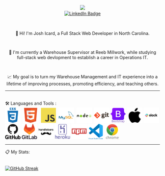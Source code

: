 <div id="header" align="center">
  <img src="https://media.giphy.com/media/jdPMeyv9rn0hZHh8n9/giphy.gif" width="200"/>
</div>
<div id="badges" align="center">
  <a href="https://www.linkedin.com/in/joshicard/">
    <img src="https://img.shields.io/badge/LinkedIn-blue?style=for-the-badge&logo=linkedin&logoColor=white" alt="LinkedIn Badge"/>
  </a>
  <br>
  <img src="https://komarev.com/ghpvc/?username=jicard&style=flat-square&color=blue" alt=""/>
</div>
<br>
<div id="about-me">
  <p align="center">👋 Hi! I'm Josh Icard, a Full Stack Web Developer in North Carolina.</p>
  <br>
  <p align="center">💼 I'm currently a Warehouse Supervisor at Reeb Millwork, while studying full-stack web devlopment to establish a career in Operations IT.</p>
  <br>
  <p align="center">📈 My goal is to turn my Warehouse Management and IT experience into a lifetime of improving processes, promoting efficiency, and teaching others.</p>
</div>
<hr>
<br>
<div id="code-icons">
🛠️ Languages and Tools :
<br>
  <img src="https://github.com/devicons/devicon/blob/master/icons/css3/css3-plain-wordmark.svg"  title="CSS3" alt="CSS" width="50" height="50"/>&nbsp;
  <img src="https://github.com/devicons/devicon/blob/master/icons/html5/html5-original.svg" title="HTML5" alt="HTML" width="50" height="50"/>&nbsp;
  <img src="https://github.com/devicons/devicon/blob/master/icons/javascript/javascript-original.svg" title="JavaScript" alt="JavaScript" width="50" height="50"/>&nbsp;
  <img src="https://github.com/devicons/devicon/blob/master/icons/mysql/mysql-original-wordmark.svg" title="MySQL"  alt="MySQL" width="50" height="50"/>&nbsp;
  <img src="https://github.com/devicons/devicon/blob/master/icons/nodejs/nodejs-original-wordmark.svg" title="NodeJS" alt="NodeJS" width="50" height="50"/>&nbsp;
  <img src="https://github.com/devicons/devicon/blob/master/icons/git/git-original-wordmark.svg" title="Git" **alt="Git" width="50" height="50"/>
  <img src="https://github.com/devicons/devicon/blob/master/icons/bootstrap/bootstrap-original-wordmark.svg" title="Bootstrap" **alt="Bootstrap" width="50" height="50"/>
  <img src="https://github.com/devicons/devicon/blob/master/icons/apple/apple-original.svg" title="Apple" **alt="Apple" width="50" height="50"/>
  <img src="https://github.com/devicons/devicon/blob/master/icons/slack/slack-original-wordmark.svg" title="Slack" **alt="Slack" width="50" height="50"/>
  <img src="https://github.com/devicons/devicon/blob/master/icons/github/github-original-wordmark.svg" title="GitHub" **alt="GitHub" width="50" height="50"/>
  <img src="https://github.com/devicons/devicon/blob/master/icons/gitlab/gitlab-original-wordmark.svg" title="GitLab" **alt="GitLab" width="50" height="50"/>
  <img src="https://github.com/devicons/devicon/blob/master/icons/handlebars/handlebars-original-wordmark.svg" title="Handlebars" **alt="Handlebars" width="50" height="50"/>
  <img src="https://github.com/devicons/devicon/blob/master/icons/heroku/heroku-original-wordmark.svg" title="Heroku" **alt="Heroku" width="50" height="50"/>
  <img src="https://github.com/devicons/devicon/blob/master/icons/npm/npm-original-wordmark.svg" title="npm" **alt="npm" width="50" height="50"/>
  <img src="https://github.com/devicons/devicon/blob/master/icons/vscode/vscode-original-wordmark.svg" title="vscode" **alt="vscode" width="50" height="50"/>
  <img src="https://github.com/devicons/devicon/blob/master/icons/chrome/chrome-original-wordmark.svg" title="Chrome" **alt="Chrome" width="50" height="50"/>
</div>
<hr>
📋 My Stats: <br><br>

  [![GitHub Streak](http://github-readme-streak-stats.herokuapp.com?user=jicard&theme=dark&background=000000)](https://git.io/streak-stats)
  <br>
<!---  [![Top Langs](https://github-readme-stats.vercel.app/api/top-langs/?username=jicard&layout=compact&theme=vision-friendly-dark)](https://github.com/anuraghazra/github-readme-stats)
--->

